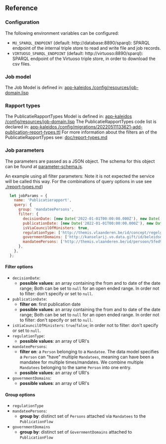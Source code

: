 ## Reference
### Configuration
The following environment variables can be configured:
* `MU_SPARQL_ENDPOINT` (default: http://database:8890/sparql): SPARQL endpoint of the internal triple store to read and write file and job records.
* `VIRTUOSO_SPARQL_ENDPOINT` (default: http://virtuoso:8890/sparql): SPARQL endpoint of the Virtuoso triple store, in order to download the csv files.

### Job model
The Job Model is defined in: [app-kaleidos /config/resources/job-domain.lisp](https://github.com/kanselarij-vlaanderen/app-kaleidos/blob/development/config/resources/job-domain.lisp)

### Rapport types
The PublicatieRapportTypes Model is defined in: [app-kaleidos /config/resources/job-domain.lisp](https://github.com/kanselarij-vlaanderen/app-kaleidos/blob/development/config/resources/job-domain.lisp)
The PublicatieRapportTypes code list is declared in: [app-kaleidos /config/migrations/20220511133621-add-publication-report-types.ttl](https://github.com/kanselarij-vlaanderen/app-kaleidos/blob/development/config/migrations/20220511133621-add-publication-report-types.ttl)
For more information about the filters an of the PublicatieRapportTypes see: [doc/report-types.md](./doc/report-types.md)

### Job parameters
The parameters are passed as a JSON object. The schema for this object can be found at [parameter-schema.js](../parameter-schema.js).

An example using all filter parameters:
Note it is not expected the service will be called this way. For the combinations of query options in use see [./report-types.md](./report-types.md))
```javascript
  let jobParams = {
    name: 'Publicatierapport',
    query: {
      group: 'mandateePersons',
      filter: {
        decisionDate: [new Date('2022-01-01T00:00:00.000Z'), new Date('2023-01-01T00:00:00.000Z')],
        publicationDate: [new Date('2022-01-01T00:00:00.000Z'), new Date('2023-01-01T00:00:00.000Z')],
        isViaCouncilOfMinisters: true,
        regulationType: ['http://themis.vlaanderen.be/id/concept/regelgeving-type/bf6101a9-d06b-44d4-b629-13965654c8c2','http://themis.vlaanderen.be/id/concept/regelgeving-type/ea7f5f79-f81c-459b-a0f7-d8e90e2d9b88'],
        governmentDomains: ['http://kanselarij.vo.data.gift/id/beleidsdomein/22a39165-e17c-4a52-963a-9fa3d097907c', 'http://kanselarij.vo.data.gift/id/beleidsdomein/82535aaf-39ec-4b31-a181-f44241a65c93'],
        mandateePersons: ['http://themis.vlaanderen.be/id/persoon/5fed907ee6670526694a071a','http://themis.vlaanderen.be/id/persoon/5fed907de6670526694a061b']
      },
    },
  };
```

#### Filter options
- `decisionDate`:
  - **possible values**: an array containing the from and to date of the date range; Both can be set to `null` for an open ended range. In order not to filter: don't specify or set to `null`.
- `publicationDate`:
  - **filter on**: first publication date
  - **possible values**: an array containing the from and to date of the date range; Both can be set to `null` for an open ended range. In order not to filter: don't specify or set to `null`.
- `isViaCouncilOfMinisters`: `true`/`false`; in order not to filter: don't specify or set to `null`.
- `regulationType`:
  - **possible values**: an array of URI's
- `mandateePersons`:
  - **filter on**: a `Person` belonging to a `Mandatee`. The data model specifies a `Person` can "have" multiple `Mandatees`, meaning can have been a mandatee for multiple times/mandates. We combine multiple `Mandatees` belonging to the same `Person` into one entry.
  - **possible values**: an array of URI's
- `governmentDomains`:
  - **possible values**: an array of URI's
#### Group options
- `regulationType`
- `mandateePersons`:
  - **group by**: distinct set of `Persons` attached via `Mandatees` to the `PublicationFlow`
- `governmentDomains`
  - **group by**: distinct set of `GovernmentDomains` attached to `PublicationFlow`